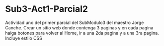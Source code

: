 # Sub3-Act1-Parcial2
Actividad uno del primer parcial del SubModulo3 del maestro Jorge Canche. Crear un sitio web donde contenga 3 paginas y en cada pagina haiga botones para volver al Home, ir a una 2da pagina y a una 3ra pagina. Incluye estilo CSS
